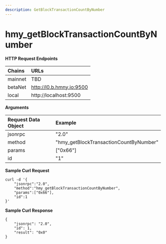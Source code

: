 ```yaml
---
description: GetBlockTransactionCountByNumber
---
```


# hmy\_getBlockTransactionCountByNumber

**HTTP Request Endpoints**

| Chains | URLs |
| :--- | :--- |
| mainnet | TBD |
| betaNet | http://l0.b.hmny.io:9500 |
| local | http://localhost:9500 |

**Arguments**

| Request Data Object | Example |
| :--- | :--- |
| jsonrpc | "2.0" |
| method | "hmy\_getBlockTransactionCountByNumber" |
| params | \["0x66"\] |
| id | "1" |

**Sample Curl Request**

```text
curl -d '{
    "jsonrpc":"2.0",
    "method":"hmy_getBlockTransactionCountByNumber",
    "params":["0x66"],
    "id":1
}'
```

**Sample Curl Response**

```text
{
    "jsonrpc": "2.0",
    "id": 1,
    "result": "0x0"
}
```

